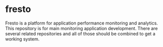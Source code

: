fresto
======

Fresto is a platform for application performance monitoring and analytics.
This repository is for main monitoring application development.
There are several related repositories and all of those should be combined to get a working system.
